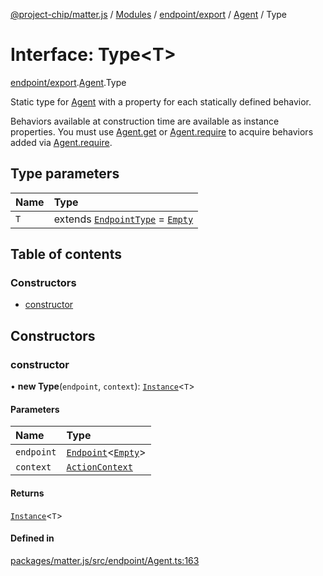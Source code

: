 [@project-chip/matter.js](../README.md) / [Modules](../modules.md) / [endpoint/export](../modules/endpoint_export.md) / [Agent](../modules/endpoint_export.Agent.md) / Type

# Interface: Type\<T\>

[endpoint/export](../modules/endpoint_export.md).[Agent](../modules/endpoint_export.Agent.md).Type

Static type for [Agent](../classes/endpoint_export.Agent-1.md) with a property for each statically defined behavior.

Behaviors available at construction time are available as instance properties.  You must use [Agent.get](../classes/endpoint_export.Agent-1.md#get) or
[Agent.require](../classes/endpoint_export.Agent-1.md#require) to acquire behaviors added via [Agent.require](../classes/endpoint_export.Agent-1.md#require).

## Type parameters

| Name | Type |
| :------ | :------ |
| `T` | extends [`EndpointType`](behavior_cluster_export._internal_.EndpointType-1.md) = [`Empty`](behavior_cluster_export._internal_.Empty.md) |

## Table of contents

### Constructors

- [constructor](endpoint_export.Agent.Type.md#constructor)

## Constructors

### constructor

• **new Type**(`endpoint`, `context`): [`Instance`](../modules/endpoint_export.Agent.md#instance)\<`T`\>

#### Parameters

| Name | Type |
| :------ | :------ |
| `endpoint` | [`Endpoint`](../classes/endpoint_export.Endpoint-1.md)\<[`Empty`](behavior_cluster_export._internal_.Empty.md)\> |
| `context` | [`ActionContext`](behavior_cluster_export._internal_.ActionContext.md) |

#### Returns

[`Instance`](../modules/endpoint_export.Agent.md#instance)\<`T`\>

#### Defined in

[packages/matter.js/src/endpoint/Agent.ts:163](https://github.com/project-chip/matter.js/blob/c0d55745d5279e16fdfaa7d2c564daa31e19c627/packages/matter.js/src/endpoint/Agent.ts#L163)
